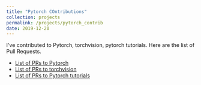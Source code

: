 ```yaml
---
title: "Pytorch COntributions"
collection: projects
permalink: /projects/pytorch_contrib
date: 2019-12-20
---
```


I've contributed to Pytorch, torchvision, pytorch tutorials. Here are the list of Pull Requests.

- [List of PRs to Pytorch](https://github.com/pytorch/pytorch/pulls?q=is%3Apr+author%3Aprajjwal1+is%3Aclosed)
- [List of PRs to torchvision](https://github.com/pytorch/vision/pulls?q=is%3Apr+author%3Aprajjwal1+is%3Aclosed)
- [List of PRs to Pytorch tutorials](https://github.com/pytorch/tutorials/pulls?q=is%3Apr+author%3Aprajjwal1+is%3Aclosed)

